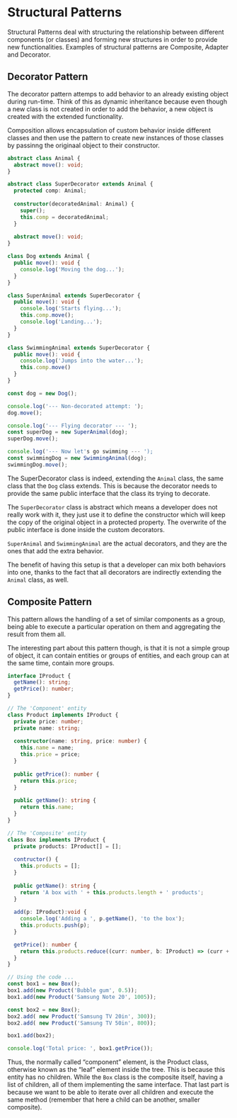 # Structural Patterns

Structural Patterns deal with structuring the relationship between different components (or classes) and forming new structures in order to provide new functionalities. Examples of structural patterns are Composite, Adapter and Decorator.

## Decorator Pattern

The decorator pattern attemps to add behavior to an already existing object during run-time. Think of this as dynamic inheritance because even though a new class is not created in order to add the behavior, a new object is created with the extended functionality.

Composition allows encapsulation of custom behavior inside different classes and then use the pattern to create new instances of those classes by passinng the originaal object to their constructor.

```typescript
abstract class Animal {
  abstract move(): void;
}

abstract class SuperDecorator extends Animal {
  protected comp: Animal;
  
  constructor(decoratedAnimal: Animal) {
    super();
    this.comp = decoratedAnimal;
  }
  
  abstract move(): void;
}

class Dog extends Animal {
  public move(): void {
    console.log('Moving the dog...');
  }
}

class SuperAnimal extends SuperDecorator {
  public move(): void {
    console.log('Starts flying...');
    this.comp.move();
    console.log('Landing...');
  }
}

class SwimmingAnimal extends SuperDecorator {
  public move(): void {
    console.log('Jumps into the water...');
    this.comp.move()
  }
}

const dog = new Dog();

console.log('--- Non-decorated attempt: ');
dog.move();

console.log('--- Flying decorator --- ');
const superDog = new SuperAnimal(dog);
superDog.move();

console.log('--- Now let's go swimming --- ');
const swimmingDog = new SwimmingAnimal(dog);
swimmingDog.move();
```

The SuperDecorator class is indeed, extending the `Animal` class, the same class that the `Dog` class extends. This is because the decorator needs to provide the same public interface that the class its trying to decorate.

The `SuperDecorator` class is abstract which means a developer does not really work with it, they just use it to define the constructor which will keep the copy of the original object in a protected property. The overwrite of the public interface is done inside the custom decorators.

`SuperAnimal` and `SwimmingAnimal` are the actual decorators, and they are the ones that add the extra behavior.

The benefit of having this setup is that a developer can mix both behaviors into one, thanks to the fact that all decorators are indirectly extending the `Animal` class, as well.

## Composite Pattern

This pattern allows the handling of a set of similar components as a group, being able to execute a particular operation on them and aggregating the result from them all.

The interesting part about this pattern though, is that it is not a simple group of object, it can contain entities or groups of entities, and each group can at the same time, contain more groups.

```typescript
interface IProduct {
  getName(): string;
  getPrice(): number; 
}

// The 'Component' entity
class Product implements IProduct {
  private price: number;
  private name: string;
  
  constructor(name: string, price: number) {
    this.name = name;
    this.price = price;
  }
  
  public getPrice(): number {
    return this.price;
  }
  
  public getName(): string {
    return this.name;
  }
}

// The 'Composite' entity 
class Box implements IProduct {
  private products: IProduct[] = [];
    
  contructor() {
    this.products = [];
  }
    
  public getName(): string {
    return 'A box with ' + this.products.length + ' products';
  } 
    
  add(p: IProduct):void {
    console.log('Adding a ', p.getName(), 'to the box');
    this.products.push(p);
  }

  getPrice(): number {
    return this.products.reduce((curr: number, b: IProduct) => (curr + b.getPrice()), 0);
  }
}

// Using the code ...
const box1 = new Box();
box1.add(new Product('Bubble gum', 0.5));
box1.add(new Product('Samsung Note 20', 1005));

const box2 = new Box();
box2.add( new Product('Samsung TV 20in', 300));
box2.add( new Product('Samsung TV 50in', 800));

box1.add(box2);

console.log('Total price: ', box1.getPrice());
```

Thus, the normally called “component” element, is the Product class, otherwise known as the “leaf” element inside the tree. This is because this entity has no children. While the `Box` class is the composite itself, having a list of children, all of them implementing the same interface. That last part is because we want to be able to iterate over all children and execute the same method (remember that here a child can be another, smaller composite).